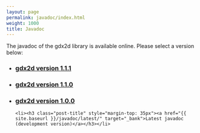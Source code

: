 ```yaml
---
layout: page
permalink: javadoc/index.html
weight: 1000
title: Javadoc
---
```


The javadoc of the gdx2d library is available online. Please select a version below:

<div class="posts">
  <ul>
	<li><h3 class="post-title"><a href="{{ site.baseurl }}/javadoc/1.1.1/" target="_bank">gdx2d version 1.1.1</a></h3></li>
	<li><h3 class="post-title"><a href="{{ site.baseurl }}/javadoc/1.1.0/" target="_bank">gdx2d version 1.1.0</a></h3></li>
    <li><h3 class="post-title"><a href="{{ site.baseurl }}/javadoc/1.0.0/" target="_bank">gdx2d version 1.0.0</a></h3></li>
	
	<li><h3 class="post-title" style="margin-top: 35px"><a href="{{ site.baseurl }}/javadoc/latest/" target="_bank">Latest javadoc (development version)</a></h3></li>
  </ul>
</div>